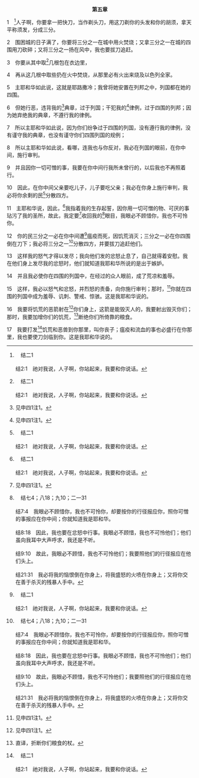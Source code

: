 <p style="text-align:center;font-weight:bold;">第五章</p>

1　[^a]人子啊，你要拿一把快刀，当作剃头刀，用这刀剃你的头发和你的胡须，拿天平称须发，分成三分。

[^a]:　结二1<br><br>结2:1　祂对我说，人子啊，你站起来，我要和你说话。

2　围困城的日子满了，你要将三分之一在城中用火焚烧；又拿三分之一在城的四围用刀砍碎；又将三分之一扬在风中，我也要拔刀追赶。

3　你要从其中取[^a]几根包在衣边里，

[^a]:　耶三九10；四十6；五二16<br><br>耶39:10　护卫长尼布撒拉旦却将民中毫无所有的穷人留在犹大地，当时给他们葡萄园和田地。<br><br>耶40:6　耶利米就到米斯巴见亚希甘的儿子基大利，在他那里住在那地余剩的民中。<br><br>耶52:16　但护卫长尼布撒拉旦留下那地一些最穷的人，使他们修理葡萄园，耕种田地。

4　再从这几根中取些扔在火中焚烧，从那里必有火出来烧及以色列全家。

5　主耶和华如此说，这就是耶路撒冷；我曾将她安置在列邦之中，列国都在她的四围。

6　但她行恶，违背我的[^1]典章，过于列国；干犯我的[^1]律例，过于四围的列邦；因为她弃绝我的典章，不遵行我的律例。

[^1]:见申四1注1。

7　所以主耶和华如此说，因为你们纷争过于四围的列国，没有遵行我的律例，没有谨守我的典章，也没有谨守你们四围列国的规例；

8　所以主耶和华如此说，看哪，连我也与你反对，我必在列国的眼前，在你中间，施行审判。

9　并且因你一切可憎的事，我要在你中间行我所未曾行的，以后我也不再照着行。

10　因此，在你中间父亲要吃儿子，儿子要吃父亲；我必在你身上施行审判，我必将你余剩的民[^a]分散四方。

[^a]:　利二六33；申二八64；结五12<br><br>利26:33　我要把你们分散在列国中，我也要拔刀追赶你们；你们的地要变为荒凉，你们的城邑要变成荒场。<br><br>申28:64　耶和华必使你们分散在万民中，从地这边到地那边；你必在那里事奉你和你列祖素不认识的别神，那不过是木头和石头。<br><br>结5:12　你的民三分之一必在你中间遭瘟疫而死，因饥荒消灭；三分之一必在你四围倒在刀下；我必将三分之一分散四方，并要拔刀追赶他们。

11　主耶和华说，因此，[^a]我指着我的生存起誓，因你用一切可憎的物、可厌的事玷污了我的圣所，故此，我定要[^1]收回我的[^b]眼目，我眼必不顾惜你，我也不可怜你。

[^1]:或，将你砍倒，我眼必不顾惜你。

[^a]:　民十四21；赛四九18；耶二二24；结十四16；十六48；十七16；十八3；二十3；三三11；三四8；三五6；番二9<br><br>民14:21　然而我指着我的生存起誓，并指着遍地要充满耶和华的荣耀起誓，<br><br>赛49:18　你举目向四围观看；他们都聚集来到你这里。耶和华说，我指着我的生存起誓，你必要以他们为妆饰佩戴，以他们为华带束腰，像新妇一样。<br><br>耶22:24　耶和华说，我指着我的生存起誓，犹大王约雅敬的儿子哥尼雅，你虽是我右手上带印的戒指，我也必将你摘下来。<br><br>结14:16　虽有这三人在其中，主耶和华说，我指着我的生存起誓，他们连儿女都不能救，只能自己得救，那地仍要荒凉。<br><br>结16:48　主耶和华说，我指着我的生存起誓，你妹妹所多玛与她的众女儿，尚未行过你和你众女儿所行的事。<br><br>结17:16　主耶和华说，我指着我的生存起誓，他既轻看向王所起的誓，背弃王与他所立的约，就必要死在巴比伦，就是在那立他作王之巴比伦王的地方。<br><br>结18:3　主耶和华说，我指着我的生存起誓，你们在以色列中，必不再有这俗语。<br><br>结20:3　人子啊，你要告诉以色列的长老说，主耶和华如此说，你们来是求问我吗？主耶和华说，我指着我的生存起誓，我必不被你们求问。<br><br>结33:11　你要对他们说，主耶和华说，我指着我的生存起誓，我断不喜悦恶人死亡，唯喜悦恶人转离他的行径而活。以色列家啊，你们转离，转离邪恶的行径吧，何必死亡呢？<br><br>结34:8　主耶和华说，我指着我的生存起誓，我的羊因无牧人就成为掠物，也作了田野一切走兽的食物；我的牧人不寻找我的羊，这些牧人只知牧养自己，并不牧养我的羊；<br><br>结35:6　所以主耶和华说，我指着我的生存起誓，我必使你遭遇流血的报应，这血必追赶你；你既不恨恶杀人流血，所以这血必追赶你。<br><br>番2:9　因此万军之耶和华以色列的神说，我指着我的生存起誓，摩押必像所多玛，亚扪人必像蛾摩拉，都变为刺草、盐坑之地，永远荒废；我百姓所余剩的必掳掠他们，我国中所剩下的必承受他们的地。

[^b]:　结七4；八18；九10；二一31<br><br>结7:4　我眼必不顾惜你，我也不可怜你，却要按你的行径报应你，照你可憎的事报应在你中间；你就知道我是耶和华。<br><br>结8:18　因此，我也要在忿怒中行事。我眼必不顾惜，我也不可怜他们；他们虽向我耳中大声呼求，我还是不听。<br><br>结9:10　故此，我眼必不顾惜，我也不可怜他们；我要照他们的行径报应在他们头上。<br><br>结21:31　我必将我的恼恨倒在你身上，将我盛怒的火喷在你身上；又将你交在善于杀灭的残暴人手中。

12　你的民三分之一必在你中间遭[^a]瘟疫而死，因饥荒消灭；三分之一必在你四围倒在刀下；我必将三分之一[^b]分散四方，并要拔刀追赶他们。

[^a]:　耶十五2；二一9；结六12；启六8<br><br>耶15:2　他们问你说，我们往哪里去呢？你便告诉他们，耶和华如此说，定为死亡的必至死亡，定为刀杀的必交刀杀，定为饥荒的必遭饥荒，定为掳掠的必被掳掠。<br><br>耶21:9　住在这城里的，必遭刀剑、饥荒、瘟疫而死，但出去向围困你们的迦勒底人投降的，必得存活，必掠得自己的性命。<br><br>结6:12　在远处的，必遭瘟疫而死；在近处的，必倒在刀剑之下；那存留被围困的，必因饥荒而死；这样我才在他们身上发尽我的忿怒。<br><br>启6:8　我就观看，看哪，有一匹灰马，骑在马上的，名字叫作死，阴间也随着他。有权柄赐给他们管辖地的四分之一，用刀剑、饥荒、瘟疫、地上的野兽去杀害人。

[^b]:　耶九16；结五2；10；六8<br><br>耶9:16　我要把他们分散在列国中，就是他们和他们列祖素不认识的列国；我也要打发刀剑追杀他们，直到将他们灭尽。<br><br>结5:2　围困城的日子满了，你要将三分之一在城中用火焚烧；又拿三分之一在城的四围用刀砍碎；又将三分之一扬在风中，我也要拔刀追赶。<br><br>结5:10　因此，在你中间父亲要吃儿子，儿子要吃父亲；我必在你身上施行审判，我必将你余剩的民分散四方。<br><br>结6:8　但我要留下余民，你们分散在各地的时候，在列邦中必有脱离刀剑的人。

13　这样我的怒气才得以发尽；我向他们发的忿怒止息了，自己就得着安慰。我在他们身上发尽我的忿怒时，他们就知道我耶和华所说的是出于嫉妒。

14　并且我必使你在四围的列国中，在经过的众人眼前，成了荒凉和羞辱。

15　这样，我必以怒气和忿怒，并烈怒的责备，向你施行审判；那时，[^1]你就在四围的列国中成为羞辱、讥刺、警戒、惊骇。这是我耶和华说的。

[^1]:此乃照许多译本；希伯来文经文作，她。

16　我要将饥荒的恶箭射在[^1]你们身上，这箭是能毁灭人的，我要射出毁灭你们；那时，我要加增你们的饥荒，[^2]断绝你们所倚靠的粮食。

[^1]:直译，他们。

[^2]:直译，折断你们粮食的杖。

17　我要打发[^a]饥荒和恶兽到你那里，叫你丧子；瘟疫和流血的事也必盛行在你那里，我也要使刀剑临到你。这是我耶和华说的。

[^a]:　启六8<br><br>启6:8　我就观看，看哪，有一匹灰马，骑在马上的，名字叫作死，阴间也随着他。有权柄赐给他们管辖地的四分之一，用刀剑、饥荒、瘟疫、地上的野兽去杀害人。



